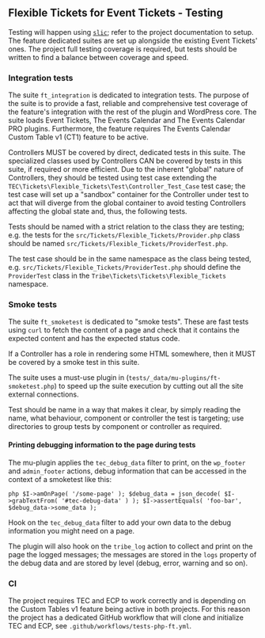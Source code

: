 ## Flexible Tickets for Event Tickets - Testing

Testing will happen using [`slic`][1]; refer to the project documentation to setup.
The feature dedicated suites are set up alongside the existing Event Tickets' ones.
The project full testing coverage is required, but tests should be written to find a balance between coverage and speed.

### Integration tests

The suite `ft_integration` is dedicated to integration tests.
The purpose of the suite is to provide a fast, reliable and comprehensive test coverage of the feature's integration
with the rest of the plugin and WordPress core.
The suite loads Event Tickets, The Events Calendar and The Events Calendar PRO plugins.
Furthermore, the feature requires The Events Calendar Custom Table v1 (CT1) feature to
be active.

Controllers MUST be covered by direct, dedicated tests in this suite. The specialized classes used by Controllers CAN be
covered by tests in this suite, if required or more efficient.
Due to the inherent "global" nature of Controllers, they should be tested using test case extending
the `TEC\Tickets\Flexible_Tickets\Test\Controller_Test_Case` test case; the test case will set up a "sandbox" container
for the Controller under test to act that will diverge from the global container to avoid testing Controllers affecting
the global state and, thus, the following tests.

Tests should be named with a strict relation to the class they are testing; e.g. the tests for
the `src/Tickets/Flexible_Tickets/Provider.php` class should be named `src/Tickets/Flexible_Tickets/ProviderTest.php`.

The test case should be in the same namespace as the class being tested,
e.g. `src/Tickets/Flexible_Tickets/ProviderTest.php` should define the `ProviderTest` class in
the `Tribe\Tickets\Tickets\Flexible_Tickets` namespace.

### Smoke tests

The suite `ft_smoketest` is dedicated to "smoke tests".
These are fast tests using `curl` to fetch the content of a page and check that it contains the expected content and has
the expected status code.

If a Controller has a role in rendering some HTML somewhere, then it MUST be covered by a smoke test in this suite.

The suite uses a must-use plugin in (`tests/_data/mu-plugins/ft-smoketest.php`) to speed up the suite execution by
cutting out all the site external connections.

Test should be name in a way that makes it clear, by simply reading the name, what behaviour, component or controller
the test is targeting; use directories to group tests by component or controller as required.

#### Printing debugging information to the page during tests

The mu-plugin applies the `tec_debug_data` filter to print, on the `wp_footer` and `admin_footer` actions, debug
information that can be accessed in the context of a smoketest like this:

``php
$I->amOnPage( '/some-page' );
$debug_data = json_decode( $I->grabTextFrom( '#tec-debug-data' ) );
$I->assertEquals( 'foo-bar', $debug_data->some_data );
``

Hook on the `tec_debug_data` filter to add your own data to the debug information you might need on a page.

The plugin will also hook on the `tribe_log` action to collect and print on the page the logged messages; the messages
are stored in the `logs` property of the debug data and are stored by level (debug, error, warning and so on).

### CI

The project requires TEC and ECP to work correctly and is depending on the Custom Tables v1 feature being active in both
projects.
For this reason the project has a dedicated GitHub workflow that will clone and initialize TEC and ECP,
see `.github/workflows/tests-php-ft.yml`.

[1]: https://github.com/stellarwp/slic
